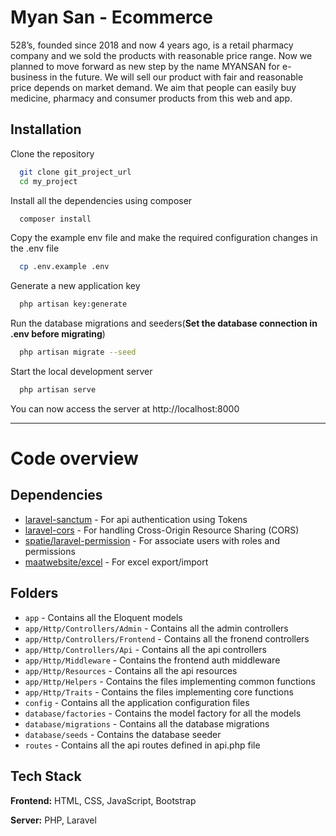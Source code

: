 # Myan San - Ecommerce

528’s, founded since 2018 and now 4 years ago, is a retail pharmacy company and we sold the products with reasonable price range. Now we planned to move forward as new step by the name MYANSAN for e-business in the future. We will sell our product with fair and reasonable price depends on market demand. We aim that people can easily buy medicine, pharmacy and consumer products from this web and app.

## Installation

Clone the repository

```bash
  git clone git_project_url
  cd my_project
```

Install all the dependencies using composer

```bash
  composer install
```

Copy the example env file and make the required configuration changes in the .env file

```bash
  cp .env.example .env
```

Generate a new application key

```bash
  php artisan key:generate
```

Run the database migrations and seeders(**Set the database connection in .env before migrating**)

```bash
  php artisan migrate --seed
```

Start the local development server

```bash
  php artisan serve
```

You can now access the server at http://localhost:8000

---

# Code overview

## Dependencies

-   [laravel-sanctum](https://laravel.com/docs/8.x/sanctum) - For api authentication using Tokens
-   [laravel-cors](https://github.com/barryvdh/laravel-cors) - For handling Cross-Origin Resource Sharing (CORS)
-   [spatie/laravel-permission](https://spatie.be/docs/laravel-permission/v5/introduction) - For associate users with roles and permissions
-   [maatwebsite/excel](https://laravel-excel.com/) - For excel export/import

## Folders

-   `app` - Contains all the Eloquent models
-   `app/Http/Controllers/Admin` - Contains all the admin controllers
-   `app/Http/Controllers/Frontend` - Contains all the fronend controllers
-   `app/Http/Controllers/Api` - Contains all the api controllers
-   `app/Http/Middleware` - Contains the frontend auth middleware
-   `app/Http/Resources` - Contains all the api resources
-   `app/Http/Helpers` - Contains the files implementing common functions
-   `app/Http/Traits` - Contains the files implementing core functions
-   `config` - Contains all the application configuration files
-   `database/factories` - Contains the model factory for all the models
-   `database/migrations` - Contains all the database migrations
-   `database/seeds` - Contains the database seeder
-   `routes` - Contains all the api routes defined in api.php file

## Tech Stack

**Frontend:** HTML, CSS, JavaScript, Bootstrap

**Server:** PHP, Laravel
